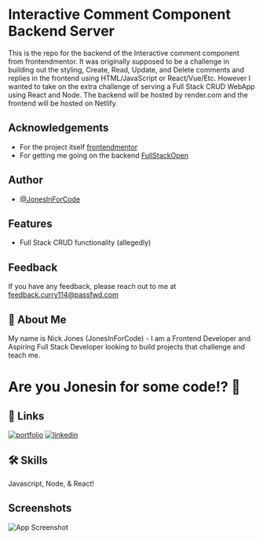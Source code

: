 # Interactive Comment Component Backend Server

This is the repo for the backend of the Interactive comment component from frontendmentor. It was originally supposed to be a challenge in building out the styling, Create, Read, Update, and Delete comments and replies in
the frontend using HTML/JavaScript or React/Vue/Etc. However I wanted to take on the extra challenge of serving a Full Stack CRUD WebApp using React and Node. The backend will be hosted by render.com and the frontend will
be hosted on Netlify.

## Acknowledgements

 - For the project itself [frontendmentor](https://www.frontendmentor.io/challenges/interactive-comments-section-iG1RugEG9)
 - For getting me going on the backend [FullStackOpen](https://fullstackopen.com/en)


## Author

- [@JonesInForCode](https://www.github.com/JonesInForCode)


## Features

- Full Stack CRUD functionality (allegedly)


## Feedback

If you have any feedback, please reach out to me at feedback.curry114@passfwd.com


## 🚀 About Me
My name is Nick Jones (JonesInForCode) - I am a Frontend Developer and Aspiring Full Stack Developer looking to build projects that challenge and teach me.


# Are you Jonesin for some code!? 👋


## 🔗 Links
[![portfolio](https://img.shields.io/badge/my_portfolio-000?style=for-the-badge&logo=ko-fi&logoColor=white)](https://www.jonesinforcode.dev)
[![linkedin](https://img.shields.io/badge/linkedin-0A66C2?style=for-the-badge&logo=linkedin&logoColor=white)](https://www.linkedin.com/in/nicolas-jones-0930b6177)


## 🛠 Skills
Javascript, Node, & React!


## Screenshots

![App Screenshot](https://via.placeholder.com/468x300?text=App+Screenshot+Here)

